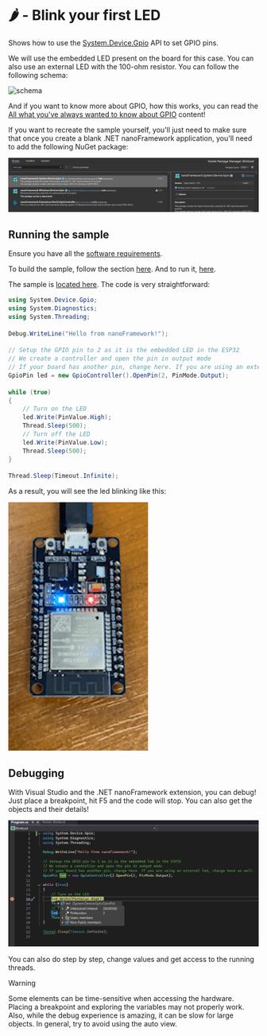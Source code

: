 # 🌶️ - Blink your first LED

Shows how to use the [System.Device.Gpio](http://docs.nanoframework.net/api/System.Device.Gpio.html) API to set GPIO pins.

We will use the embedded LED present on the board for this case. You can also use an external LED with the 100-ohm resistor. You can follow the following schema:

![schema](https://docs.nanoframework.net/images/getting-started/gpio-pin-theory.png)

And if you want to know more about GPIO, how this works, you can read the [All what you've always wanted to know about GPIO](https://docs.nanoframework.net/content/getting-started-guides/gpio-explained.html) content!

If you want to recreate the sample yourself, you'll just need to make sure that once you create a blank .NET nanoFramework application, you'll need to add the following NuGet package:

![nuget gpio](../Docs/add_nuget_gpio.png)

## Running the sample

Ensure you have all the [software requirements](../README.md#software-requirements).

To build the sample, follow the section [here](../README.md#build-the-sample). And to run it, [here](../README.md#run-the-sample).

The sample is [located here](./Program.cs). The code is very straightforward:

```csharp
using System.Device.Gpio;
using System.Diagnostics;
using System.Threading;

Debug.WriteLine("Hello from nanoFramework!");

// Setup the GPIO pin to 2 as it is the embedded LED in the ESP32
// We create a controller and open the pin in output mode
// If your board has another pin, change here. If you are using an external LED, change here as well.
GpioPin led = new GpioController().OpenPin(2, PinMode.Output);

while (true)
{
    // Turn on the LED
    led.Write(PinValue.High);
    Thread.Sleep(500);
    // Turn off the LED
    led.Write(PinValue.Low);
    Thread.Sleep(500);
}

Thread.Sleep(Timeout.Infinite);
```

As a result, you will see the led blinking like this:

![blinky](../Docs/blinky.gif)

## Debugging

With Visual Studio and the .NET nanoFramework extension, you can debug! Just place a breakpoint, hit F5 and the code will stop. You can also get the objects and their details!

![debug](../Docs/debug.png)

You can also do step by step, change values and get access to the running threads.

> [!Warning]
> 
> Some elements can be time-sensitive when accessing the hardware. Placing a breakpoint and exploring the variables may not properly work. Also, while the debug experience is amazing, it can be slow for large objects. In general, try to avoid using the auto view.
